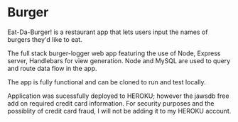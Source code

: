 # Burger
Eat-Da-Burger! is a restaurant app that lets users input the names of burgers they'd like to eat.


The full stack burger-logger web app featuring the use of Node, Express server, Handlebars for view generation. Node and MySQL are used to query and route data flow in the app. 

The app is fully functional and can be cloned to run and test locally.  

Application was sucessfully deployed to HEROKU; however the jawsdb free add on required credit card information. For security purposes and the possiblity of credit card fraud, I will not be adding it to my HEROKU account.  